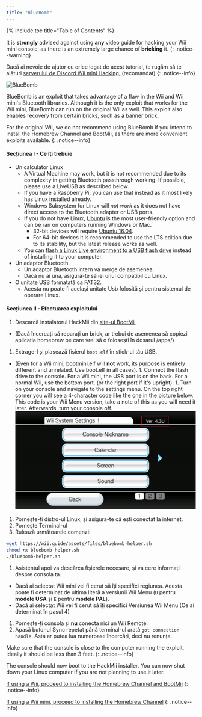 ```yaml
---
title: "BlueBomb"
---
```


{% include toc title="Table of Contents" %}

It is **strongly** advised against using **any** video guide for hacking your Wii mini console, as there is an extremely large chance of **bricking** it.
{: .notice--warning}

Dacă ai nevoie de ajutor cu orice legat de acest tutorial, te rugăm să te alături [ serverului de Discord Wii mini Hacking.](https://discord.gg/6ryxnkS) (recomandat)
{: .notice--info}

![BlueBomb](/images/bluebomb.png)

BlueBomb is an exploit that takes advantage of a flaw in the Wii and Wii mini's Bluetooth libraries. Although it is the only exploit that works for the Wii mini, BlueBomb can run on the original Wii as well. This exploit also enables recovery from certain bricks, such as a banner brick.

For the original Wii, we do not recommend using BlueBomb if you intend to install the Homebrew Channel and BootMii, as there are more convenient exploits available.
{: .notice--info}

#### Secțiunea I - Ce îți trebuie
- Un calculator Linux
  - A Virtual Machine may work, but it is not recommended due to its complexity in getting Bluetooth passthrough working. If possible, please use a LiveUSB as described below.
  - If you have a Raspberry Pi, you can use that instead as it most likely has Linux installed already.
  - Windows Subsystem for Linux will *not work* as it does not have direct access to the Bluetooth adapter or USB ports.
  - If you do not have Linux, [Ubuntu](https://ubuntu.com/download/desktop) is the most user-friendly option and can be ran on computers running Windows or Mac.
    - 32-bit devices will require [Ubuntu 16.04](http://releases.ubuntu.com/16.04/).
    - For 64-bit devices it is recommended to use the LTS edition due to its stability, but the latest release works as well.
  - You can [flash a Linux Live environment to a USB flash drive](https://ubuntu.com/tutorials/tutorial-create-a-usb-stick-on-windows#1-overview) instead of installing it to your computer.
- Un adaptor Bluetooth.
  - Un adaptor Bluetooth intern va merge de asemenea.
  - Dacă nu ai una, asigură-te să iei unul compatibil cu Linux.
- O unitate USB formatată ca FAT32.
  - Acesta nu poate fi același unitate Usb folosită și pentru sistemul de operare Linux.

#### Secțiunea II - Efectuarea exploitului
1. Descarcă instalatorul HackMii din [site-ul BootMii](https://bootmii.org/download/).
- (Dacă încercați să reparați un brick, ar trebui de asemenea să copiezi aplicația homebrew pe care vrei să o folosești în dosarul /apps/)
1. Extrage-l și plasează fișierul `boot.elf` în stick-ul tău USB.
- (Even for a Wii mini, bootmini.elf will **not** work, its purpose is entirely different and unrelated. Use boot.elf in all cases). 1. Connect the flash drive to the console. For a Wii mini, the USB port is on the back. For a normal Wii, use the bottom port. (or the right port if it's upright). 1. Turn on your console and navigate to the settings menu. On the top right corner you will see a 4-character code like the one in the picture below. This code is your Wii Menu version, take a note of this as you will need it later. Afterwards, turn your console off. ![SystemMenuVersion](/images/Wii/SystemMenuVersion.png)
1. Pornește-ți distro-ul Linux, și asigura-te că ești conectat la internet.
1. Pornește Terminal-ul
1. Rulează următoarele comenzi:
```bash
wget https://wii.guide/assets/files/bluebomb-helper.sh
chmod +x bluebomb-helper.sh
./bluebomb-helper.sh
```
1. Asistentul apoi va descărca fișierele necesare, și va cere informații despre consola ta.
  - Dacă ai selectat Wii mini vei fi cerut să îți specifici regiunea. Acesta poate fi determinat de ultima literă a versiunii Wii Menu (`U` pentru **modele USA** și `E` pentru **modele PAL**).
  - Dacă ai selectat Wii vei fi cerut să îți specifici Versiunea Wii Menu (Ce ai determinat în pasul 4)
1. Pornește-ți consola și **nu** conecta nici un Wii Remote.
1. Apasă butonul Sync repetat până terminal-ul arată `got connection handle`. Asta ar putea lua numeroase încercări, deci nu renunța.

Make sure that the console is close to the computer running the exploit, ideally it should be less than 3 feet.
{: .notice--info}

The console should now boot to the HackMii installer. You can now shut down your Linux computer if you are not planning to use it later.

[If using a Wii, proceed to installing the Homebrew Channel and BootMii](hbc)
{: .notice--info}

[If using a Wii mini, proceed to installing the Homebrew Channel](hbc-mini)
{: .notice--info}
